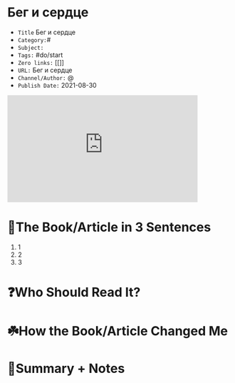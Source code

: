 # Бег и сердце

-   `Title` Бег и сердце
-  `Category:`#
-   `Subject:`
-   `Tags:` #do/start 
- `Zero links:` [[]]
-   `URL:` Бег и сердце
-   `Channel/Author:` @
-   `Publish Date:` 2021-08-30


<div class=iframe-container> 
<iframe width="427" height="240" src="https://www.youtube.com/embed/cDX9rzreF6A" title="YouTube video player" frameborder="0" allow="accelerometer; autoplay; clipboard-write; encrypted-media; gyroscope; picture-in-picture" allowfullscreen></iframe> 
</div>

# 🚀The Book/Article in 3 Sentences
1. 1
2. 2
3. 3

# ❓Who Should Read It?


# ☘️How the Book/Article Changed Me


# 📒Summary + Notes